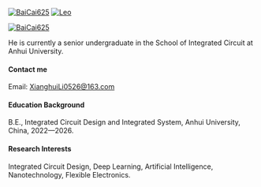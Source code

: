 

[![BaiCai625](https://img.shields.io/badge/BaiCai625-Github-blue?logo=github)](https://github.com/BaiCai625)
[![Leo](https://img.shields.io/badge/Leo-%23faf5f5?logo=zhihu)](https://www.zhihu.com/people/leo-17-85-70)

[![BaiCai625](https://img.shields.io/badge/%E7%99%BD%E8%8F%9C-%23FFFFFF?style=social&logo=xiaohongshu)](https://www.xiaohongshu.com/user/profile/60d9df450000000020026e10?m_source=itab)

He is currently a senior undergraduate in the School of Integrated Circuit at Anhui University.

#### Contact me

Email: XianghuiLi0526@163.com

#### Education Background
B.E., Integrated Circuit Design and Integrated System, Anhui University, China, 2022—2026.

#### Research Interests
Integrated Circuit Design, Deep Learning, Artificial Intelligence, Nanotechnology, Flexible Electronics.

